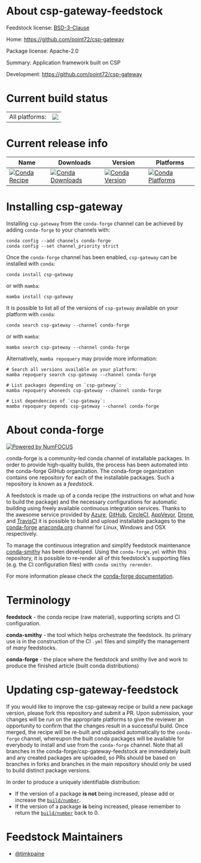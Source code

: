 About csp-gateway-feedstock
===========================

Feedstock license: [BSD-3-Clause](https://github.com/conda-forge/csp-gateway-feedstock/blob/main/LICENSE.txt)

Home: https://github.com/point72/csp-gateway

Package license: Apache-2.0

Summary: Application framework built on CSP

Development: https://github.com/point72/csp-gateway

Current build status
====================


<table><tr><td>All platforms:</td>
    <td>
      <a href="https://dev.azure.com/conda-forge/feedstock-builds/_build/latest?definitionId=24861&branchName=main">
        <img src="https://dev.azure.com/conda-forge/feedstock-builds/_apis/build/status/csp-gateway-feedstock?branchName=main">
      </a>
    </td>
  </tr>
</table>

Current release info
====================

| Name | Downloads | Version | Platforms |
| --- | --- | --- | --- |
| [![Conda Recipe](https://img.shields.io/badge/recipe-csp--gateway-green.svg)](https://anaconda.org/conda-forge/csp-gateway) | [![Conda Downloads](https://img.shields.io/conda/dn/conda-forge/csp-gateway.svg)](https://anaconda.org/conda-forge/csp-gateway) | [![Conda Version](https://img.shields.io/conda/vn/conda-forge/csp-gateway.svg)](https://anaconda.org/conda-forge/csp-gateway) | [![Conda Platforms](https://img.shields.io/conda/pn/conda-forge/csp-gateway.svg)](https://anaconda.org/conda-forge/csp-gateway) |

Installing csp-gateway
======================

Installing `csp-gateway` from the `conda-forge` channel can be achieved by adding `conda-forge` to your channels with:

```
conda config --add channels conda-forge
conda config --set channel_priority strict
```

Once the `conda-forge` channel has been enabled, `csp-gateway` can be installed with `conda`:

```
conda install csp-gateway
```

or with `mamba`:

```
mamba install csp-gateway
```

It is possible to list all of the versions of `csp-gateway` available on your platform with `conda`:

```
conda search csp-gateway --channel conda-forge
```

or with `mamba`:

```
mamba search csp-gateway --channel conda-forge
```

Alternatively, `mamba repoquery` may provide more information:

```
# Search all versions available on your platform:
mamba repoquery search csp-gateway --channel conda-forge

# List packages depending on `csp-gateway`:
mamba repoquery whoneeds csp-gateway --channel conda-forge

# List dependencies of `csp-gateway`:
mamba repoquery depends csp-gateway --channel conda-forge
```


About conda-forge
=================

[![Powered by
NumFOCUS](https://img.shields.io/badge/powered%20by-NumFOCUS-orange.svg?style=flat&colorA=E1523D&colorB=007D8A)](https://numfocus.org)

conda-forge is a community-led conda channel of installable packages.
In order to provide high-quality builds, the process has been automated into the
conda-forge GitHub organization. The conda-forge organization contains one repository
for each of the installable packages. Such a repository is known as a *feedstock*.

A feedstock is made up of a conda recipe (the instructions on what and how to build
the package) and the necessary configurations for automatic building using freely
available continuous integration services. Thanks to the awesome service provided by
[Azure](https://azure.microsoft.com/en-us/services/devops/), [GitHub](https://github.com/),
[CircleCI](https://circleci.com/), [AppVeyor](https://www.appveyor.com/),
[Drone](https://cloud.drone.io/welcome), and [TravisCI](https://travis-ci.com/)
it is possible to build and upload installable packages to the
[conda-forge](https://anaconda.org/conda-forge) [anaconda.org](https://anaconda.org/)
channel for Linux, Windows and OSX respectively.

To manage the continuous integration and simplify feedstock maintenance
[conda-smithy](https://github.com/conda-forge/conda-smithy) has been developed.
Using the ``conda-forge.yml`` within this repository, it is possible to re-render all of
this feedstock's supporting files (e.g. the CI configuration files) with ``conda smithy rerender``.

For more information please check the [conda-forge documentation](https://conda-forge.org/docs/).

Terminology
===========

**feedstock** - the conda recipe (raw material), supporting scripts and CI configuration.

**conda-smithy** - the tool which helps orchestrate the feedstock.
                   Its primary use is in the construction of the CI ``.yml`` files
                   and simplify the management of *many* feedstocks.

**conda-forge** - the place where the feedstock and smithy live and work to
                  produce the finished article (built conda distributions)


Updating csp-gateway-feedstock
==============================

If you would like to improve the csp-gateway recipe or build a new
package version, please fork this repository and submit a PR. Upon submission,
your changes will be run on the appropriate platforms to give the reviewer an
opportunity to confirm that the changes result in a successful build. Once
merged, the recipe will be re-built and uploaded automatically to the
`conda-forge` channel, whereupon the built conda packages will be available for
everybody to install and use from the `conda-forge` channel.
Note that all branches in the conda-forge/csp-gateway-feedstock are
immediately built and any created packages are uploaded, so PRs should be based
on branches in forks and branches in the main repository should only be used to
build distinct package versions.

In order to produce a uniquely identifiable distribution:
 * If the version of a package **is not** being increased, please add or increase
   the [``build/number``](https://docs.conda.io/projects/conda-build/en/latest/resources/define-metadata.html#build-number-and-string).
 * If the version of a package **is** being increased, please remember to return
   the [``build/number``](https://docs.conda.io/projects/conda-build/en/latest/resources/define-metadata.html#build-number-and-string)
   back to 0.

Feedstock Maintainers
=====================

* [@timkpaine](https://github.com/timkpaine/)


<!-- dummy commit to enable rerendering -->

